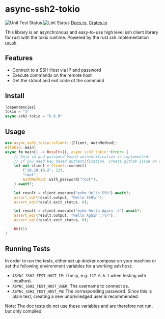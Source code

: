 # async-ssh2-tokio
![Unit Test Status](https://github.com/Miyoshi-Ryota/async-ssh2-tokio/actions/workflows/ci.yml/badge.svg)
![Lint Status](https://github.com/Miyoshi-Ryota/async-ssh2-tokio/actions/workflows/super_lint.yml/badge.svg)
[Docs.rs](https://docs.rs/async-ssh2-tokio/latest/async_ssh2_tokio/),
[Crates.io](https://crates.io/crates/async-ssh2-tokio)

This library is an asynchronous and easy-to-use high level ssh client library
for rust with the tokio runtime. Powered by the rust ssh implementation
[russh](https://github.com/warp-tech/russh).


## Features
* Connect to a SSH Host via IP and password
* Execute commands on the remote host
* Get the stdout and exit code of the command

## Install
```rust
[dependencies]
tokio = "1"
async-ssh2-tokio = "0.6.0"
```

## Usage
```rust
use async_ssh2_tokio::client::{Client, AuthMethod};
#[tokio::main]
async fn main() -> Result<(), async_ssh2_tokio::Error> {
    // Only ip and password based authentification is implemented.
    // If you need key based authentification, create github issue or contribute.
    let mut client = Client::connect(
        ("10.10.10.2", 22),
        "root",
        AuthMethod::with_password("root"),
    ).await?;

    let result = client.execute("echo Hello SSH").await?;
    assert_eq!(result.output, "Hello SSH\n");
    assert_eq!(result.exit_status, 0);

    let result = client.execute("echo Hello Again :)").await?;
    assert_eq!(result.output, "Hello Again :)\n");
    assert_eq!(result.exit_status, 0);

    Ok(())
}
```

## Running Tests
In order to run the tests, either set up docker compose on your machine
or set the following environment variables for a working ssh host:

* `ASYNC_SSH2_TEST_HOST_IP`: The ip, e.g. `127.0.0.1` when testing with localhost.
* `ASYNC_SSH2_TEST_HOST_USER`: The username to connect as.
* `ASYNC_SSH2_TEST_HOST_PW`: The corresponding password. Since this is plain text, creating a new unpriviledged user is recommended.

Note: The doc tests do not use these variables and are therefore not run, but only compiled.
